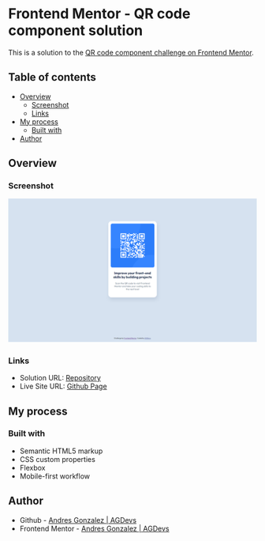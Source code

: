 # Frontend Mentor - QR code component solution

This is a solution to the [QR code component challenge on Frontend Mentor](https://www.frontendmentor.io/challenges/qr-code-component-iux_sIO_H). 

## Table of contents

- [Overview](#overview)
  - [Screenshot](#screenshot)
  - [Links](#links)
- [My process](#my-process)
  - [Built with](#built-with)
- [Author](#author)

## Overview

### Screenshot

![](./images/DesktopDesign.png)



### Links

- Solution URL: [Repository](https://github.com/8NeoN8/frontEndMasters-qr-component)
- Live Site URL: [Github Page](https://8neon8.github.io/frontEndMasters-qr-component/)

## My process

### Built with

- Semantic HTML5 markup
- CSS custom properties
- Flexbox
- Mobile-first workflow

## Author

- Github - [Andres Gonzalez | AGDevs](https://github.com/8NeoN8)
- Frontend Mentor - [Andres Gonzalez | AGDevs](https://www.frontendmentor.io/profile/8NeoN8)
